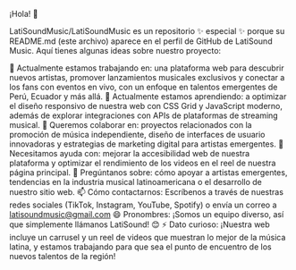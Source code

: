 ¡Hola! 👋

LatiSoundMusic/LatiSoundMusic es un repositorio ✨ especial ✨ porque su README.md (este archivo) aparece en el perfil de GitHub de LatiSound Music.
Aquí tienes algunas ideas sobre nuestro proyecto:

🔭 Actualmente estamos trabajando en: una plataforma web para descubrir nuevos artistas, promover lanzamientos musicales exclusivos y conectar a los fans con eventos en vivo, con un enfoque en talentos emergentes de Perú, Ecuador y más allá.
🌱 Actualmente estamos aprendiendo: a optimizar el diseño responsivo de nuestra web con CSS Grid y JavaScript moderno, además de explorar integraciones con APIs de plataformas de streaming musical.
👯 Queremos colaborar en: proyectos relacionados con la promoción de música independiente, diseño de interfaces de usuario innovadoras y estrategias de marketing digital para artistas emergentes.
🤔 Necesitamos ayuda con: mejorar la accesibilidad web de nuestra plataforma y optimizar el rendimiento de los videos en el reel de nuestra página principal.
💬 Pregúntanos sobre: cómo apoyar a artistas emergentes, tendencias en la industria musical latinoamericana o el desarrollo de nuestro sitio web.
📫 Cómo contactarnos: Escríbenos a través de nuestras redes sociales (TikTok, Instagram, YouTube, Spotify) o envía un correo a latisoundmusic@gmail.com
😄 Pronombres: ¡Somos un equipo diverso, así que simplemente llámanos LatiSound! 😊
⚡ Dato curioso: ¡Nuestra web incluye un carrusel y un reel de videos que muestran lo mejor de la música latina, y estamos trabajando para que sea el punto de encuentro de los nuevos talentos de la región!
